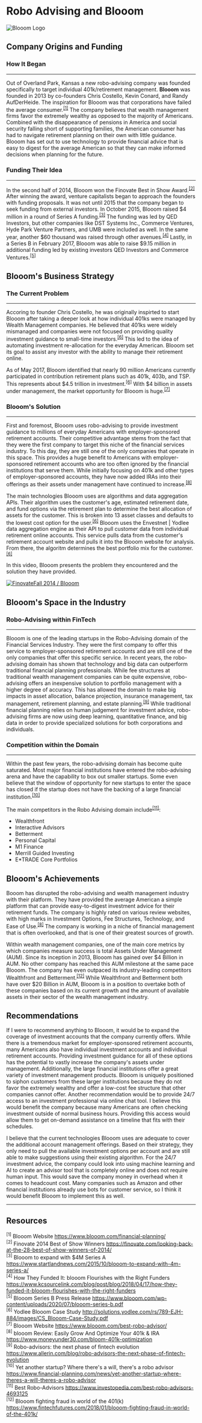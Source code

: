 # Robo Advising and Blooom
![Blooom Logo](https://www.goodfinancialcents.com/wp-content/uploads/2018/10/blooom-1.png)

## Company Origins and Funding

### How It Began
---
Out of Overland Park, Kansas a new robo-advising company was founded specifically to target individual 401k/retirement management. **Blooom** was founded in 2013 by co-founders Chris Costello, Kevin Conard, and Randy AufDerHeide. The inspiration for Blooom was that corporations have failed the average consumer.<sup>[[1]](#1)</sup> The company believes that wealth management firms favor the extremely wealthy as opposed to the majority of Americans. Combined with the disappearance of pensions in America and social security falling short of supporting families, the American consumer has had to navigate retirement planning on their own with little guidance. Blooom has set out to use technology to provide financial advice that is easy to digest for the average American so that they can make informed decisions when planning for the future.

### Funding Their Idea
---
In the second half of 2014, Blooom won the Finovate Best in Show Award.<sup>[[2]](#2)</sup> After winning the award, venture capitalists began to approach the founders with funding proposals. It was not until 2015 that the company began to seek funding from external investors. In October 2015, Blooom raised $4 million in a round of Series A funding.<sup>[[3]](#3)</sup> The funding was led by QED Investors, but other companies like DST Systems Inc., Commerce Ventures, Hyde Park Venture Partners, and UMB were included as well. In the same year, another $60 thousand was raised through other avenues.<sup>[[4]](#4)</sup> Lastly, in a Series B in February 2017, Blooom was able to raise $9.15 million in additional funding led by existing investors QED Investors and Commerce Ventures.<sup>[[5]](#5)</sup>


## Blooom's Business Strategy

### The Current Problem
---
Accoring to founder Chris Costello, he was originally inspirted to start Blooom after taking a deeper look at how individual 401ks were managed by Wealth Management companies. He believed that 401ks were widely mismanaged and companies were not focused on providing quality investment guidance to small-time investors.<sup>[[6]](#6)</sup> This led to the idea of automating investment re-allocation for the everyday American. Blooom set its goal to assist any investor with the ability to manage their retirement online.

As of May 2017, Blooom identified that nearly 90 million Americans currently participated in contribution retirement plans such as 401k, 403b, and TSP. This represents about $4.5 trillion in investment.<sup>[[6]](#6)</sup> With $4 billion in assets under management, the market opportunity for Blooom is huge.<sup>[[7]](#7)</sup>

### Blooom's Solution
---
First and foremost, Blooom uses robo-advising to provide investment guidance to millions of everyday Americans with employer-sponsored retirement accounts. Their competitive advantage stems from the fact that they were the first company to target this niche of the financial services industry. To this day, they are still one of the only companies that operate in this space. This provides a huge benefit to Americans with employer-sponsored retirement accounts who are too often ignored by the financial institutions that serve them. While initially focusing on 401k and other types of employer-sponsored accounts, they have now added IRAs into their offerings as their assets under management have continued to increase.<sup>[[8]](#8)</sup>

The main technologies Blooom uses are algorithms and data aggregation APIs. Their algorithm uses the customer's age, estimated retirement date, and fund options via the retirement plan to determine the best allocation of assets for the customer. This is broken into 13 asset classes and defaults to the lowest cost option for the user.<sup>[[6]](#6)</sup> Blooom uses the Envestnet | Yodlee data aggregation engine as their API to pull customer data from individual retirement online accounts. This service pulls data from the customer's retirement account website and pulls it into the Blooom website for analysis. From there, the algoritm determines the best portfolio mix for the customer.<sup>[[6]](#6)</sup>

In this video, Blooom presents the problem they encountered and the solution they have provided.

[![FinovateFall 2014 / Blooom](https://img.youtube.com/vi/u0ZpOCtFDcs/0.jpg)](https://www.youtube.com/watch?v=u0ZpOCtFDcs)

## Blooom's Space in the Industry

### Robo-Advising within FinTech
---
Blooom is one of the leading startups in the Robo-Advising domain of the Financial Services Industry. They were the first company to offer this service to employer-sponsored retirement accounts and are still one of the only companies that offer this specific service. In recent years, the robo-advising domain has shown that technology and big data can outperform traditional financial planning professionals. While fee structures at traditional wealth management companies can be quite expensive, robo-advising offers an inexpensive solution to portfolio management with a higher degree of accuracy. This has allowed the domain to make big impacts in asset allocation, balance projection, insurance management, tax management, retirement planning, and estate planning.<sup>[[9]](#9)</sup> While traditional financial planning relies on human judgement for investment advice, robo-advising firms are now using deep learning, quantitative finance, and big data in order to provide specialized solutions for both corporations and individuals.

### Competition within the Domain
---
Within the past few years, the robo-advising domain has become quite saturated. Most major financial institutions have entered the robo-advising arena and have the capability to box out smaller startups. Some even believe that the window of opportunity for new startups to enter the space has closed if the startup does not have the backing of a large financial institution.<sup>[[10]](#10)</sup>

The main competitors in the Robo Advising domain include<sup>[[11]](#11)</sup>:  
* Wealthfront
* Interactive Advisors
* Betterment
* Personal Capital
* M1 Finance
* Merrill Guided Investing
* E*TRADE Core Portfolios

## Blooom's Achievements

Booom has disrupted the robo-advising and wealth management industry with their platform. They have provided the average American a simple platform that can provide easy-to-digest investment advice for their retirement funds. The company is highly rated on various review websites, with high marks in Investment Options, Fee Structures, Technology, and Ease of Use.<sup>[[8]](#8)</sup> The company is working in a niche of financial management that is often overlooked, and that is one of their greatest sources of growth.

Within wealth management companies, one of the main core metrics by which companies measure success is total Assets Under Management (AUM). Since its inception in 2013, Blooom has gained over $4 Billion in AUM. No other company has reached this AUM milestone at the same pace Blooom. The company has even outpaced its industry-leading competitors Wealthfront and Betterment.<sup>[[12]](#12)</sup> While Wealthfront and Betterment both have over $20 Billion in AUM, Blooom is in a position to overtake both of these companies based on its current growth and the amount of available assets in their sector of the wealth management industry.

## Recommendations

If I were to recommend anything to Blooom, it would be to expand the coverage of investment accounts that the company currently offers. While there is a tremendous market for employer-sponsored retirement accounts, many Americans also have individual investment accounts and individual retirement accounts. Providing investment guidance for all of these options has the potential to vastly increase the company's assets under management. Additionally, the large financial institutions offer a great variety of investment management products. Blooom is uniquely positioned to siphon customers from these larger institutions because they do not favor the extremely wealthy and offer a low-cost fee structure that other companies cannot offer. Another recommendation would be to provide 24/7 access to an investment professional via online chat tool. I believe this would benefit the company because many Americans are often checking investment outside of normal business hours. Providing this access would allow them to get on-demand assistance on a timeline that fits with their schedules.

I believe that the current technologies Blooom uses are adequate to cover the additional account management offerings. Based on their strategy, they only need to pull the available investment options per account and are still able to make suggestions using their existing algorithm. For the 24/7 investment advice, the company could look into using machine learning and AI to create an advisor tool that is completely online and does not require human input. This would save the company money in overhead when it comes to headcount cost. Many companies such as Amazon and other financial institutions already use bots for customer service, so I think it would benefit Blooom to implement this as well.

---

## Resources
<sup>[1]</sup> Blooom Website https://www.blooom.com/financial-planning/<a name="1"></a>  
<sup>[2]</sup> Finovate 2014 Best of Show Winners https://finovate.com/looking-back-at-the-28-best-of-show-winners-of-2014/<a name="2"></a>  
<sup>[3]</sup> Blooom to expand with $4M Series A https://www.startlandnews.com/2015/10/blooom-to-expand-with-4m-series-a/<a name ="3"></a>  
<sup>[4]</sup> How They Funded It: blooom Flourishes with the Right Funders https://www.kcsourcelink.com/blog/post/blog/2018/04/17/how-they-funded-it-blooom-flourishes-with-the-right-funders<a name="4"></a>  
<sup>[5]</sup> Blooom Series B Press Release https://www.blooom.com/wp-content/uploads/2020/07/blooom-series-b.pdf<a name="5"></a>  
<sup>[6]</sup> Yodlee Blooom Case Study http://solutions.yodlee.com/rs/789-EJH-884/images/CS_Blooom-Case-Study.pdf<a name="6"></a>  
<sup>[7]</sup> Blooom Website https://www.blooom.com/best-robo-advisor/<a name="7"></a>  
<sup>[8]</sup> blooom Review: Easily Grow And Optimize Your 401k & IRA https://www.moneyunder30.com/bloom-401k-optimization<a name="8"></a>  
<sup>[9]</sup> Robo-advisors: the next phase of fintech evolution https://www.allerin.com/blog/robo-advisors-the-next-phase-of-fintech-evolution<a name="9"></a>  
<sup>[10]</sup> Yet another startup? Where there's a will, there's a robo advisor https://www.financial-planning.com/news/yet-another-startup-where-theres-a-will-theres-a-robo-advisor<a name="10"></a>  
<sup>[11]</sup> Best Robo-Advisors https://www.investopedia.com/best-robo-advisors-4693125<a name="11"></a>  
<sup>[12]</sup> Blooom fighting fraud in world of the 401(k) https://www.fintechfutures.com/2018/01/blooom-fighting-fraud-in-world-of-the-401k/  